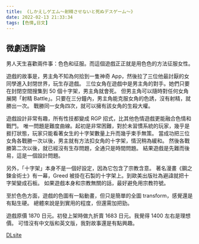```yaml
---
title: 《しかえしゲエム～射精させないと死ぬデスゲーム～》
date: 2022-02-13 21:33:34
tags: [色情,日文]
---
```

## 微劇透評論

男人天生喜歡兩件事：色色和征服。而這個遊戲正正就是用色色的方法征服女性。

遊戲的故事是，男主角不知為何拾到一隻神奇 App，然後拉了三位他最討厭的女同學進入封閉世界，玩生存遊戲。
三位女角在遊戲中是男主角的對手。她們只要在封閉空間搜集到 50 個十字架，男主角就會死。
但男主角可以隨時對任何女角展開「射精 Battle」。只要在三分鐘內，男主角能克服女角的色誘，沒有射精，就勝出一次。
戰勝同一女角四次，就可以擁有該女角的生殺大權。

遊戲設計非常有趣，所有性技都變成 RGP 招式，比其他色情遊戲更能融合色情和戰鬥。
唯一問題是難度曲線。起初是非常困難，對於未習慣系統的玩家，幾乎是捱打狀態，玩家只能看著女生的十字架數量上升而幾乎束手無策。
當成功把三位女角各戰勝一次以後，男主就有方法扣女角的十字架，情況稍為緩和。
然後各戰勝第二次以後，就已經沒有生存問題，全通只是時間問題。
結果遊戲是先難而後易，這是一個設計問題。

另外，「十字架」本身不是一個好設定，因為它包含了宗教含意。
著名漫畫《鋼之鍊金術士》有一幕，Greed 被掛在石製的十字架上。到歐美出版社為避諱就把十字架變成石板。
如果遊戲本身和宗教無關的話，最好避免用宗教符號。

至於色色方面，遊戲的色圖有一點動畫，但只是簡單的全圖 transform，感覺還是有點生硬。
總體來說是到實用的程度，但還需加把勁。

遊戲原價 1870 日元。初發上架時做九折賣 1683 日元。我覺得 1400 左右是理想價。
可惜沒有中文版和英文版，我對故事還是有點興趣。

[DLsite](https://www.dlsite.com/maniax/work/=/product_id/RJ365062.html)
